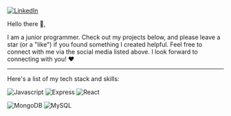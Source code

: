 [![LinkedIn](https://cdn2.iconfinder.com/data/icons/social-media-2285/512/1_Linkedin_unofficial_colored_svg-48.png)](https://www.linkedin.com/in/ryan-adi-prasetyo)

Hello there 👋,

I am a junior programmer. Check out my projects below, and please leave a star (or a "like") if you found something I created helpful. Feel free to connect with me via the social media listed above. I look forward to connecting with you! ❤️

---

Here's a list of my tech stack and skills:

![Javascript](https://img.shields.io/badge/-Javascript-green?style=for-the-badge)
![Express](https://img.shields.io/badge/-Express-blue?style=for-the-badge)
![React](https://img.shields.io/badge/-React-pink?style=for-the-badge)

![MongoDB](https://img.shields.io/badge/-Mongodb-brightgreen?style=for-the-badge)
![MySQL](https://img.shields.io/badge/-mysql-white?style=for-the-badge)
